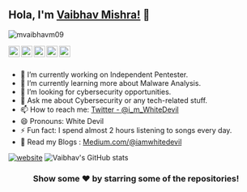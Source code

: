 ## Hola, I'm [Vaibhav Mishra!](https://mvaibhavm09.github.io/) 👋

<p align="left"> <img src="https://komarev.com/ghpvc/?username=mvaibhavm09&label=Views&color=brightgreen&style=plastic" alt="mvaibhavm09" /> </p>

<a href="https://twitter.com/i_m_WhiteDevil">
  <img align="left" alt="Vaibhav's Twitter" width="22px" src="https://cdn.jsdelivr.net/npm/simple-icons@v3/icons/twitter.svg" />
</a>
<a href="https://www.linkedin.com/in/vaibhav-mishra-85178018b/">
  <img align="left" alt=" Vaibhav's Linkdein" width="22px" src="https://cdn.jsdelivr.net/npm/simple-icons@v3/icons/linkedin.svg" />
</a>
<a href="https://github.com/mvaibhavm09">
  <img align="left" alt="Vaibhav's Github" width="22px" src="https://cdn.jsdelivr.net/npm/simple-icons@v3/icons/github.svg" />
</a>
<a href="https://t.me/mvaibhavm09">
  <img align="left" alt="Vaibhav's Telegram" width="22px" src="https://cdn.jsdelivr.net/npm/simple-icons@v3/icons/telegram.svg" />
</a>
<a href="https://discord.gg/bBztefq">
  <img align="left" alt="Vaibhav's Discord" width="22px" src="https://cdn.jsdelivr.net/npm/simple-icons@3.13.0/icons/discord.svg" />
</a>

<br/>
<br/>


- 🔭 I’m currently working on Independent Pentester.
- 🌱 I’m currently learning more about Malware Analysis.
- 🤔 I’m looking for cybersecurity opportunities.
- 💬 Ask me about Cybersecurity or any tech-related stuff.
- 📫 How to reach me: [Twitter - @i_m_WhiteDevil](https://twitter.com/i_m_WhiteDevil)
- 😄 Pronouns: White Devil
- ⚡ Fun fact: I spend almost 2 hours listening to songs every day.
- 📄  Read my Blogs : [Medium.com/@iamwhitedevil](https://medium.com/@iamwhitedevil)

[![website](https://img.shields.io/badge/PortfolioWebsite-2648ff?style=flat-square&logo=google-chrome)](https://mvaibhavm09.github.io/)
![Vaibhav's GitHub stats](https://github-readme-stats.vercel.app/api?username=mvaibhavm09&show_icons=true&theme=dark)


</div>



<div align="center">

### Show some ❤️ by starring some of the repositories!

</div>


